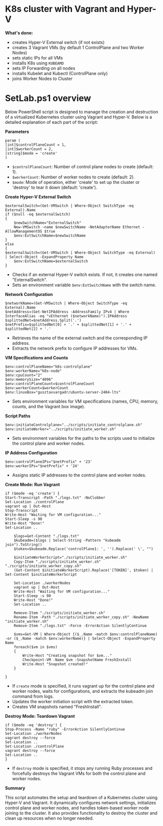 # K8s cluster with Vagrant and Hyper-V

**What's done:**

- creates Hyper-V External switch (if not exists)
- creates 3 Vagrant VMs (by default 1 ControlPlane and two Worker Nodes)
- sets static IPs for all VMs
- installs K8s using `KUBEAMD`
- sets IP Forwarding on all nodes
- installs Kubelet and Kubectl (ControlPlane only)
- joins Worker Nodes to Cluster

# SetLab.ps1 overview

Below PowerShell script is designed to manage the creation and destruction of a virtualized Kubernetes cluster using Vagrant and Hyper-V. Below is a detailed explanation of each part of the script:

**Parameters**

```
param (
[int]$controlPlaneCount = 1,
[int]$workerCount = 2,
[string]$mode = 'create'
)
```

- `$controlPlaneCount`: Number of control plane nodes to create (default: 1).
- `$workerCount`: Number of worker nodes to create (default: 2).
- `$mode`: Mode of operation, either 'create' to set up the cluster or 'destroy' to tear it down (default: 'create').

**Create Hyper-V External Switch**

```
$externalSwitch=(Get-VMSwitch | Where-Object SwitchType -eq External).Name
if ($null -eq $externalSwitch)
{
    $newSwitchName="ExternalSwitch"
    New-VMSwitch -name $newSwitchName -NetAdapterName Ethernet -AllowManagementOS $true
    $env:ExtSwitchName=$newSwitchName
}
else
{
$externalSwitch=(Get-VMSwitch | Where-Object SwitchType -eq External) | Select-Object -ExpandProperty Name
    $env:ExtSwitchName=$externalSwitch
}
```

- Checks if an external Hyper-V switch exists. If not, it creates one named "ExternalSwitch".
- Sets an environment variable `$env:ExtSwitchName` with the switch name.

**Network Configuration**

```
$networkName=(Get-VMSwitch | Where-Object SwitchType -eq External).Name
$netAddress=(Get-NetIPAddress -AddressFamily IPv4 | Where InterfaceAlias -eq "vEthernet ($networkName)").IPAddress
$splittedNet=$netAddress.Split('.')
$netPrefix=$splittedNet[0] + '.' + $splittedNet[1] + '.' + $splittedNet[2] + '.'
```

- Retrieves the name of the external switch and the corresponding IP address.
- Extracts the network prefix to configure IP addresses for VMs.

**VM Specifications and Counts**

```
$env:controlPlaneName="k8s-controlplane"
$env:workerName="k8s-node"
$env:cpuCount="2"
$env:memorySize="4096"
$env:controlPlaneCount=$controlPlaneCount
$env:workerCount=$workerCount
$env:linuxBox="gusztavvargadr/ubuntu-server-2404-lts"
```

- Sets environment variables for VM specifications (names, CPU, memory, counts, and the Vagrant box image).

**Script Paths**

```
$env:initiateControlplane="../scripts/initiate_controlplane.sh"
$env:initiateWorker="../scripts/initiate_worker.sh"
```

- Sets environment variables for the paths to the scripts used to initialize the control plane and worker nodes.

**IP Address Configuration**

```
$env:controlPlaneIPs="$netPrefix" + '23'
$env:workerIPs="$netPrefix" + '24'
```

- Assigns static IP addresses to the control plane and worker nodes.

**Create Mode: Run Vagrant**

```
if ($mode -eq 'create') {
Start-Transcript -Path "./logs.txt" -NoClobber
Set-Location ./controlPlane
vagrant up | Out-Host
Stop-Transcript
Write-Host "Waiting for VM configuration..."
Start-Sleep -s 90
Write-Host "Done!"
Set-Location ..

    $logs=Get-Content "./logs.txt"
    $kubeadm=($logs | Select-String -Pattern "kubeadm join").ToString()
    $token=$kubeadm.Replace('controlPlane1: ', '').Replace(' \', "")

    $initiateWorkerScript="./scripts/initiate_worker.sh"
    Copy-Item "./scripts/initiate_worker.sh" "./scripts/initiate_worker_copy.sh"
    (Get-Content $initiateWorkerScript).Replace('[TOKEN]', $token) | Set-Content $initiateWorkerScript

    Set-Location ./workerNodes
    vagrant up | Out-Host
    Write-Host "Waiting for VM configuration..."
    Start-Sleep -s 90
    Write-Host "Done!"
    Set-Location ..

    Remove-Item "./scripts/initiate_worker.sh"
    Rename-Item -Path "./scripts/initiate_worker_copy.sh" -NewName "initiate_worker.sh"
    Remove-Item "./logs.txt" -Force -ErrorAction SilentlyContinue

    $vms=Get-VM | Where-Object {($_.Name -match $env:controlPlaneName) -or ($_.Name -match $env:workerName)} | Select-Object -ExpandProperty Name
    foreach($vm in $vms)
    {
        Write-Host "Creating snapshot for $vm..."
        Checkpoint-VM -Name $vm -SnapshotName FreshInstall
        Write-Host "Snapshot created!"
    }

}
```

- If `create` mode is specified, it runs vagrant up for the control plane and worker nodes, waits for configurations, and extracts the kubeadm join command from logs.
- Updates the worker initiation script with the extracted token.
- Creates VM snapshots named "FreshInstall".

**Destroy Mode: Teardown Vagrant**

```
if ($mode -eq 'destroy') {
Stop-Process -Name "ruby" -ErrorAction SilentlyContinue
Set-Location ./workerNodes
vagrant destroy --force
Set-Location ..
Set-Location ./controlPlane
vagrant destroy --force
Set-Location ..
}
```

- If `destroy` mode is specified, it stops any running Ruby processes and forcefully destroys the Vagrant VMs for both the control plane and worker nodes.

**Summary**

This script automates the setup and teardown of a Kubernetes cluster using Hyper-V and Vagrant. It dynamically configures network settings, initializes control plane and worker nodes, and handles token-based worker node joining to the cluster. It also provides functionality to destroy the cluster and clean up resources when no longer needed.
